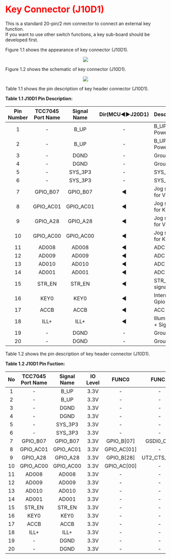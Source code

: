 <h1 style="color:red">
  Key Connector (J10D1)
</h1>


This is a standard 20-pin/2 mm connector to connect an external key function.  
If you want to use other switch functions, a key sub-board should be developed first.  

Figure 1.1 shows the appearance of key connector (J10D1).
<p align="center"><img src="https://github.com/Topst-Dev/Documentation/assets/161264431/532c7e23-a640-4833-999f-37d53e95ab37"></p>  

Figure 1.2 shows the schematic of key connector (J10D1).
<p align="center"><img src="https://github.com/Topst-Dev/Documentation/assets/161264431/b69d8731-eb06-4788-a94d-26b4b95ff462"></p>  

Table 1.1 shows the pin description of key header connector (J10D1).  

**Table 1.1 J10D1 Pin Description:**    

|  Pin Number | TCC7045 Port Name | Signal Name | Dir(MCU◀▶J20D1)| Description            |
|:-----------:|:-----------------:|:-----------:|:----------------:|------------------------|
| 1           |         -         | B_UP        |       -          | B_UP Power             |
| 2           |         -         | B_UP        |       -          | B_UP Power             |
| 3           |         -         | DGND        |       -          | Ground                 |
| 4           |         -         | DGND        |       -          | Ground                 |
| 5           |         -         | SYS_3P3     |       -          | SYS_3P3V               |
| 6           |         -         | SYS_3P3     |       -          | SYS_3P3V               |
| 7           | GPIO_B07          | GPIO_B07    |  ◀              | Jog signal for VOL_DN  |
| 8           | GPIO_AC01         | GPIO_AC01   |  ◀              | Jog signal for KEY_DN  |
| 9           | GPIO_A28          | GPIO_A28    |  ◀              | Jog signal for VOL_UP  |
| 10          | GPIO_AC00         | GPIO_AC00   |  ◀              | Jog signal for KEY_UP  |
| 11          | AD008             | AD008       |  ◀              | ADC Key                |
| 12          | AD009             | AD009       |  ◀              | ADC Key                |
| 13          | AD010             | AD010       |  ◀              | ADC Key                |
| 14          | AD001             | AD001       |  ◀              | ADC Key                |
| 15          | STR_EN            | STR_EN      |  ◀              | STR_EN signal          |
| 16          | KEY0              | KEY0        |  ◀              | Interrupt Gpio Key     |
| 17          | ACCB              | ACCB        |  ◀              | ACC Signal             |
| 18          | ILL+              | ILL+        |  ◀              | Illumination + Signal  |
| 19          |         -         | DGND        |       -          | Ground                 |
| 20          |         -         | DGND        |       -          | Ground                 |


Table 1.2 shows the pin description of key header connector (J10D1). 

**Table 1.2 J10D1 Pin Fuction:**  

|  No         | TCC7045 Port Name | Signal Name | IO Level | FUNC0        | FUNC1       | FUNC2       | FUNC3          | FUNC4(ANALOG) |
|:-----------:|:-----------------:|:-----------:|:--------:|:------------:|:-----------:|:-----------:|:--------------:|:-------------:|
| 1           |         -         | B_UP        | 3.3V     |      -       |      -      |      -      |        -       |       -       |
| 2           |         -         | B_UP        | 3.3V     |      -       |      -      |      -      |        -       |       -       |
| 3           |         -         | DGND        | 3.3V     |      -       |      -      |      -      |        -       |       -       |
| 4           |         -         | DGND        | 3.3V     |      -       |      -      |      -      |        -       |       -       |
| 5           |         -         | SYS_3P3     | 3.3V     |      -       |      -      |      -      |        -       |       -       |
| 6           |         -         | SYS_3P3     | 3.3V     |      -       |      -      |      -      |        -       |       -       |
| 7           | GPIO_B07          | GPIO_B07    | 3.3V     | GPIO_B[07]   | GSDI0_CH0   | PWM_OUT[01] | MFIO_1_CH1[03] |       -       | 
| 8           | GPIO_AC01         | GPIO_AC01   | 3.3V     | GPIO_AC[01]  |      -      | UT2_RXD_CH1 |        -       | AD1[01]       |
| 9           | GPIO_A28          | GPIO_A28    | 3.3V     |  GPIO_B[28]  | UT2_CTS_CH0 | PWM_OUT[08] |        -       |       -       | 
| 10          | GPIO_AC00         | GPIO_AC00   | 3.3V     | GPIO_AC[00]  |      -      | UT2_TXD_CH1 |        -       | AD1[00]       | 
| 11          | AD008             | AD008       | 3.3V     |      -       |      -      |      -      |        -       | AD0[08]       |
| 12          | AD009             | AD009       | 3.3V     |      -       |      -      |      -      |        -       | AD0[09]       |
| 13          | AD010             | AD010       | 3.3V     |      -       |      -      |      -      |        -       | AD0[10]       |
| 14          | AD001             | AD001       | 3.3V     |      -       |      -      |      -      |        -       | AD0[11]       |
| 15          | STR_EN            | STR_EN      | 3.3V     |      -       |      -      |      -      |        -       |       -       |
| 16          | KEY0              | KEY0        | 3.3V     |      -       |      -      |      -      |        -       |       -       |
| 17          | ACCB              | ACCB        | 3.3V     |      -       |      -      |      -      |        -       |       -       |
| 18          | ILL+              | ILL+        | 3.3V     |      -       |      -      |      -      |        -       |       -       |
| 19          |         -         | DGND        | 3.3V     |      -       |      -      |      -      |        -       |       -       |
| 20          |         -         | DGND        | 3.3V     |      -       |      -      |      -      |        -       |       -       |
